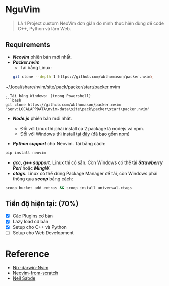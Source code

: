 # NguVim
> Là 1 Project custom NeoVim đơn giản do mình thực hiện dùng để code C++, Python và làm Web.

## Requirements
- **_Neovim_** phiên bản mới nhất.
- **_Packer.nvim_**
  - Tải bằng Linux: 
  ```bash
  git clone --depth 1 https://github.com/wbthomason/packer.nvim\
 ~/.local/share/nvim/site/pack/packer/start/packer.nvim
  ```
  - Tải bằng Windows: (trong Powershell)
  ```bash
  git clone https://github.com/wbthomason/packer.nvim "$env:LOCALAPPDATA\nvim-data\site\pack\packer\start\packer.nvim"
  ```
- **_Node.js_** phiên bản mới nhất.
  - Đối với Linux thì phải install cả 2 package là nodejs và npm.
  - Đối với Windows thì install [tại đây](https://nodejs.org/en/download/) (đã bao gồm npm)

- **_Python support_** cho Neovim. Tải bằng cách:
```bash
pip install neovim 
```
- **_gcc, g++ support_**. Linux thì có sẵn. Còn Windows có thể tải **_Strawberry Perl_** hoặc **_MingW_**.
- **_ctags_**. Linux có thể dùng Package Manager để tải, còn Windows phải thông qua **_scoop_** bằng cách:
```bash 
scoop bucket add extras && scoop install universal-ctags
```


## Tiến độ hiện tại: (70%)
- [x] Các Plugins cơ bản 
- [x] Lazy load cơ bản
- [x] Setup cho C++ và Python
- [ ] Setup cho Web Development

# Reference
- [Nix-darwin-Nvim](https://github.com/shaunsingh/nix-darwin-dotfiles/tree/2a2f1e0d128535d05ab92f1a23b184159b81ab23/.config/nvim)
- [Neovim-from-scratch](https://github.com/LunarVim/Neovim-from-scratch)
- [Neil Sabde](https://www.youtube.com/watch?v=r3NOB8UjIPc&list=PLPDVgSbOnt7LXQ8DTzu37UwCpA0elyD0V)

